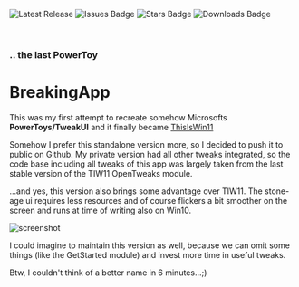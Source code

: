 ![Latest Release](https://img.shields.io/github/v/release/builtbybel/BreakingApp?style=for-the-badge)
![Issues Badge](https://img.shields.io/github/issues/builtbybel/BreakingApp?style=for-the-badge)
![Stars Badge](https://img.shields.io/github/stars/builtbybel/BreakingApp?color=yellow&style=for-the-badge)
![Downloads Badge](https://img.shields.io/github/downloads/builtbybel/BreakingApp/total.svg?style=for-the-badge)

<br>

### .. the last PowerToy
# BreakingApp

This was my first attempt to recreate somehow Microsofts **PowerToys/TweakUI** and it finally became [ThisIsWin11](https://github.com/builtbybel/ThisIsWin11/releases/tag/1.1.153)

Somehow I prefer this standalone version more, so I decided to push it to public on Github. 
My private version had all other tweaks integrated, so the code base including all tweaks of this app was largely taken from the last stable version of the TIW11 OpenTweaks module.

...and yes, this version also brings some advantage over TIW11. The stone-age ui requires less resources and of course flickers a bit smoother on the screen and runs at time of writing also on Win10.

![screenshot](https://github.com/builtbybel/BreakingApp/blob/main/assets/bA.png)

I could imagine to maintain this version as well, because we can omit some things (like the GetStarted module) and invest more time in useful tweaks.

Btw, I couldn't think of a better name in 6 minutes...;)
